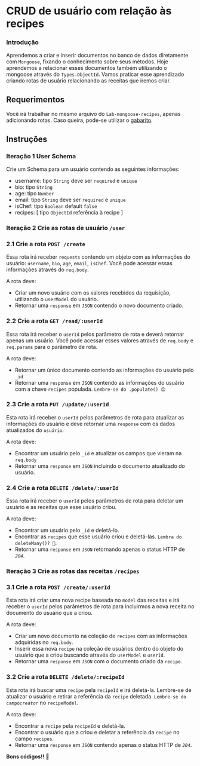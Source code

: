# CRUD de usuário com relação às recipes

### Introdução

Aprendemos a criar e inserir documentos no banco de dados diretamente com `Mongoose`, fixando o conhecimento sobre seus métodos.
Hoje aprendemos a relacionar esses documentos também utilizando o mongoose através do `Types.ObjectId`. Vamos praticar esse aprendizado criando rotas de usuário relacionando as receitas que iremos criar.

## Requerimentos

Você irá trabalhar no mesmo arquivo do `Lab-mongoose-recipes`, apenas adicionando rotas. Caso queira, pode-se utilizar o [gabarito](https://github.com/tatialveso/mongoose-recipes).

## Instruções

### Iteração 1 User Schema

Crie um Schema para um usuário contendo as seguintes informações:

- username: tipo `String` deve ser `required` e `unique`
- bio: tipo `String`
- age: tipo `Number`
- email: tipo `String` deve ser `required` e `unique`
- isChef: tipo `Boolean` default `false`
- recipes: [ tipo `ObjectId` referência à recipe ]

### Iteração 2 Crie as rotas de usuário `/user`

### 2.1 Crie a rota `POST /create`

Essa rota irá receber `requests` contendo um objeto com as informações do usuário: `username`, `bio`, `age`, `email`, `isChef`. Você pode acessar essas informações através do `req.body`.

A rota deve:

- Criar um novo usuário com os valores recebidos da requisição, utilizando o `userModel` do usuário.
- Retornar uma `response` em `JSON` contendo o novo documento criado.

### 2.2 Crie a rota `GET /read/:userId`

Essa rota irá receber o `userId` pelos parâmetro de rota e deverá retornar apenas um usuário. Você pode acessar esses valores através de `req.body` e `req.params` para o parâmetro de rota.

A rota deve:

- Retornar um único documento contendo as informações do usuário pelo `_id`
- Retornar uma `response` em `JSON` contendo as informações do usuário com a chave `recipes` populada. `Lembre-se do .populate() 😉`

### 2.3 Crie a rota `PUT /update/:userId`

Esta rota irá receber o `userId` pelos parâmetros de rota para atualizar as informações do usuário e deve retornar uma `response` com os dados atualizados do `usuário`.

A rota deve:

- Encontrar um usuário pelo `_id` e atualizar os campos que vieram na `req.body`
- Retornar uma `response` em `JSON` incluindo o documento atualizado do usuário.

### 2.4 Crie a rota `DELETE /delete/:userId`

Essa rota irá receber o `userId` pelos parâmetros de rota para deletar um usuário e as receitas que esse usuário criou.

A rota deve:

- Encontrar um usuário pelo `_id` e deletá-lo.
- Encontrar as `recipes` que esse usuário criou e deletá-las. `Lembra do deleteMany()? 👀`.
- Retornar uma `response` em `JSON` retornando apenas o status HTTP de _`204`_.

### Iteração 3 Crie as rotas das receitas `/recipes`

### 3.1 Crie a rota `POST /create/:userId`

Esta rota irá criar uma nova recipe baseada no `model` das receitas e irá receber o `userId` pelos parâmetros de rota para incluirmos a nova receita no documento do usuário que a criou.

A rota deve:

- Criar um novo documento na coleção de `recipes` com as informações adquiridas no `req.body`.
- Inserir essa nova `recipe` na coleção de usuários dentro do objeto do usuário que a criou buscando através do `userModel` e `userId`.
- Retornar uma `response` em `JSON` com o documento criado da `recipe`.

### 3.2 Crie a rota `DELETE /delete/:recipeId`

Esta rota irá buscar uma `recipe` pela `recipeId` e irá deletá-la. Lembre-se de atualizar o usuário e retirar a referência da `recipe` deletada. `Lembre-se do campo`_`creator`_ no `recipeModel`.

A rota deve:

- Encontrar a `recipe` pela `recipeId` e deletá-la.
- Encontrar o usuário que a criou e deletar a referência da `recipe` no campo `recipes`.
- Retornar uma `response` em `JSON` contendo apenas o status HTTP de _`204`_.

**Bons códigos!!** 🎇
